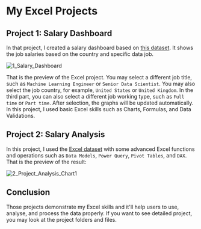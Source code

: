 # My Excel Projects

## Project 1: Salary Dashboard  
In that project, I created a salary dashboard based on [this dataset](/Project_1-Dashboard/1_Salary_Dashboard.xlsx). It shows the job salaries based on the country and specific data job.  

![1_Salary_Dashboard](https://github.com/user-attachments/assets/e00623c3-e27f-437d-8b47-3f46bbb77183)

That is the preview of the Excel project. You may select a different job title, such as `Machine Learning Engineer` or `Senior Data Scientist`. You may also select the job country, for example, `United States` or `United Kingdom`. In the third part, you can also select a different job working type, such as `Full time` or `Part time`. After selection, the graphs will be updated automatically.  
In this project, I used basic Excel skills such as Charts, Formulas, and Data Validations.  

## Project 2: Salary Analysis  
In this project, I used the [Excel dataset](/Project_2-Analysis/1_Project_Analysis.xlsx) with some advanced Excel functions and operations such as `Data Models`, `Power Query`, `Pivot Tables`, and `DAX`. 
That is the preview of the result:  

![2_Project_Analysis_Chart1](https://github.com/user-attachments/assets/18c04f66-4a97-4ee3-a423-a2629b1bd225)  

## Conclusion  
Those projects demonstrate my Excel skills and it'll help users to use, analyse, and process the data properly. If you want to see detailed project, you may look at the project folders and files.
